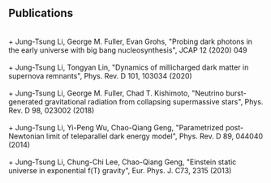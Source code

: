 ## Publications
<br/>
+ Jung-Tsung Li, George M. Fuller, Evan Grohs, "Probing dark photons in the early universe with big bang nucleosynthesis", JCAP 12 (2020) 049 <br/><br/>
+ Jung-Tsung Li, Tongyan Lin, "Dynamics of millicharged dark matter in supernova remnants", Phys. Rev. D 101, 103034 (2020) <br/><br/>
+ Jung-Tsung Li, George M. Fuller, Chad T. Kishimoto, "Neutrino burst-generated gravitational radiation from collapsing supermassive stars", Phys. Rev. D 98, 023002 (2018) <br/><br/>
+ Jung-Tsung Li, Yi-Peng Wu, Chao-Qiang Geng, "Parametrized post-Newtonian limit of teleparallel dark energy model", Phys. Rev. D 89, 044040 (2014) <br/><br/>
+ Jung-Tsung Li, Chung-Chi Lee, Chao-Qiang Geng, "Einstein static universe in exponential f(T) gravity", Eur. Phys. J. C73, 2315 (2013) <br/><br/>
